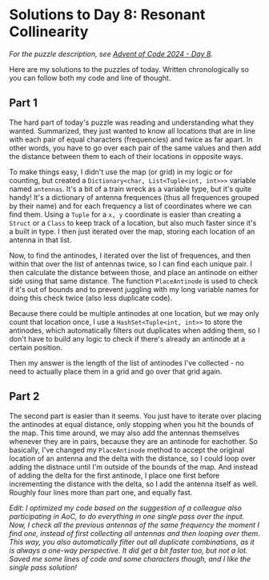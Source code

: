 # Solutions to Day 8: Resonant Collinearity

*For the puzzle description, see [Advent of Code 2024 - Day 8](https://adventofcode.com/2024/day/8).*

Here are my solutions to the puzzles of today. Written chronologically so you can follow both my code and line of thought.

## Part 1

The hard part of today's puzzle was reading and understanding what they wanted. Summarized, they just wanted to know all locations that are in line with each pair of equal characters (frequencies) and twice as far apart. In other words, you have to go over each pair of the same values and then add the distance between them to each of their locations in opposite ways.

To make things easy, I didn't use the map (or grid) in my logic or for counting, but created a `Dictionary<char, List<Tuple<int, int>>>` variable named `antennas`. It's a bit of a train wreck as a variable type, but it's quite handy! It's a dictionary of antenna frequences (thus all frequences grouped by their name) and for each frequency a list of coordinates where we can find them. Using a `Tuple` for a `x, y` coordinate is easier than creating a `Struct` or a `Class` to keep track of a location, but also much faster since it's a built in type. I then just iterated over the map, storing each location of an antenna in that list.

Now, to find the antinodes, I iterated over the list of frequences, and then within that over the list of antennas twice, so I can find each unique pair. I then calculate the distance between those, and place an antinode on either side using that same distance. The function `PlaceAntinode` is used to check if it's out of bounds and to prevent juggling with my long variable names for doing this check twice (also less duplicate code).

Because there could be multiple antinodes at one location, but we may only count that location once, I use a `HashSet<Tuple<int, int>>` to store the antinodes, which automatically filters out duplicates when adding them, so I don't have to build any logic to check if there's already an antinode at a certain position.

Then my answer is the length of the list of antinodes I've collected - no need to actually place them in a grid and go over that grid again.

## Part 2

The second part is easier than it seems. You just have to iterate over placing the antinodes at equal distance, only stopping when you hit the bounds of the map. This time around, we may also add the antennas themselves whenever they are in pairs, because they are an antinode for eachother. So basically, I've changed my `PlaceAntinode` method to accept the original location of an antenna and the delta with the distance, so I could loop over adding the distnace until I'm outside of the bounds of the map. And instead of adding the delta for the first antinode, I place one first before incrementing the distance with the delta, so I add the antenna itself as well. Roughly four lines more than part one, and equally fast.

*Edit: I optimized my code based on the suggestion of a colleague also participating in AoC, to do everything in one single pass over the input. Now, I check all the previous antennas of the same frequency the moment I find one, instead of first collecting all antennas and then looping over them. This way, you also automatically filter out all duplicate combinations, as it is always a one-way perspective. It did get a bit faster too, but not a lot. Saved me some lines of code and some characters though, and I like the single pass solution!*